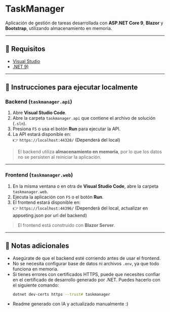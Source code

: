 # TaskManager

Aplicación de gestión de tareas desarrollada con **ASP.NET Core 9**, **Blazor** y **Bootstrap**, utilizando almacenamiento en memoria.

---

## 🔧 Requisitos

- [Visual Studio](https://visualstudio.microsoft.com/es/)
- [.NET 9)](https://dotnet.microsoft.com/en-us/download/dotnet/9.0)

---

## 🚀 Instrucciones para ejecutar localmente

### Backend (`taskmanager.api`)

1. Abre **Visual Studio Code**.
2. Abre la carpeta `taskmanager.api` que contiene el archivo de solución (`.sln`).
3. Presiona `F5` o usa el botón **Run** para ejecutar la API.
4. La API estará disponible en:  
   👉 `https://localhost:44328/` (Dependerá del local)

> El backend utiliza **almacenamiento en memoria**, por lo que los datos no se persisten al reiniciar la aplicación.

---

### Frontend (`taskmanager.web`)

1. En la misma ventana o en otra de **Visual Studio Code**, abre la carpeta `taskmanager.web`.
2. Ejecuta la aplicación con `F5` o el botón **Run**.
3. El frontend estará disponible en:  
   👉 `https://localhost:44396/` (Dependerá del local, actualizar en appseting.json por url del backend)

> El frontend está construido con **Blazor Server**.

---

## 📌 Notas adicionales

- Asegúrate de que el backend esté corriendo antes de usar el frontend.
- No se necesita configurar base de datos ni archivos `.env`, ya que todo funciona en memoria.
- Si tienes errores con certificados HTTPS, puede que necesites confiar en el certificado de desarrollo generado por .NET. Puedes hacerlo con el siguiente comando:
  ```bash
  dotnet dev-certs https --trust# taskmanager
- Readme generado con IA y actualizado manualmente :)